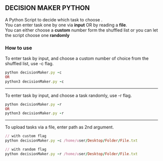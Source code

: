 ## DECISION MAKER PYTHON

A Python Script to decide which task to choose .
<br />
You can enter task one by one via <b>input</b> OR by reading a <b>file</b>.
<br />
You can either choose a <b>custom</b> number form the shuffled list or you can let the script choose one <b>randomly</b>

### How to use

To enter task by input, and choose a custom number of choice from the shuffled list, use -c flag.
```ruby
python decisionMaker.py -c
OR
python3 decisionMaker.py -c
```

<hr />
To enter task by input, and choose a task randomly, use -r flag.

```ruby
python decisionMaker.py -r
OR
python3 decisionMaker.py -r
```

<hr />
To upload tasks via a file, enter path as 2nd argument.

```ruby
// with custom flag
python decisionMaker.py -c /home/user/Desktop/Folder/File.txt

// with random flag
python decisionMaker.py -r /home/user/Desktop/Folder/File.txt
```

